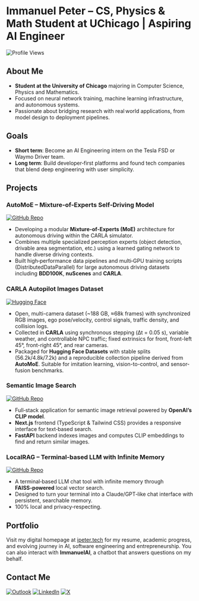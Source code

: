 # Immanuel Peter – CS, Physics & Math Student at UChicago | Aspiring AI Engineer

![Profile Views](https://komarev.com/ghpvc/?username=immanuel-peter)

## About Me

- **Student at the University of Chicago** majoring in Computer Science, Physics and Mathematics.
- Focused on neural network training, machine learning infrastructure, and autonomous systems.
- Passionate about bridging research with real world applications, from model design to deployment pipelines.

## Goals

- **Short term**: Become an AI Engineering intern on the Tesla FSD or Waymo Driver team.
- **Long term**: Build developer‑first platforms and found tech companies that blend deep engineering with user simplicity.

## Projects

### AutoMoE – Mixture‑of‑Experts Self‑Driving Model

[![GitHub Repo](https://img.shields.io/badge/github-%23121011.svg?style=for-the-badge&logo=github&logoColor=white)](https://github.com/immanuel-peter/self-driving-model)

- Developing a modular **Mixture‑of‑Experts (MoE)** architecture for autonomous driving within the CARLA simulator.
- Combines multiple specialized perception experts (object detection, drivable area segmentation, etc.) using a learned gating network to handle diverse driving contexts.
- Built high‑performance data pipelines and multi‑GPU training scripts (DistributedDataParallel) for large autonomous driving datasets including **BDD100K**, **nuScenes** and **CARLA**.

### CARLA Autopilot Images Dataset

[![Hugging Face](https://img.shields.io/badge/HuggingFace-dataset-yellow?style=for-the-badge&logo=huggingface)](https://huggingface.co/datasets/immanuel-peter/carla-autopilot-images)

- Open, multi-camera dataset (~188 GB, ≈68k frames) with synchronized RGB images, ego pose/velocity, control signals, traffic density, and collision logs.
- Collected in **CARLA** using synchronous stepping (Δt = 0.05 s), variable weather, and controllable NPC traffic; fixed extrinsics for front, front-left 45°, front-right 45°, and rear cameras.
- Packaged for **Hugging Face Datasets** with stable splits (56.2k/4.8k/7.2k) and a reproducible collection pipeline derived from **AutoMoE**. Suitable for imitation learning, vision-to-control, and sensor-fusion benchmarks.

### Semantic Image Search

[![GitHub Repo](https://img.shields.io/badge/github-%23121011.svg?style=for-the-badge&logo=github&logoColor=white)](https://github.com/immanuel-peter/semantic-image-search)

- Full‑stack application for semantic image retrieval powered by **OpenAI’s CLIP model**.
- **Next.js** frontend (TypeScript & Tailwind CSS) provides a responsive interface for text‑based search.
- **FastAPI** backend indexes images and computes CLIP embeddings to find and return similar images.

### LocalRAG – Terminal‑based LLM with Infinite Memory

[![GitHub Repo](https://img.shields.io/badge/github-%23121011.svg?style=for-the-badge&logo=github&logoColor=white)](https://github.com/immanuel-peter/localrag)

- A terminal‑based LLM chat tool with infinite memory through **FAISS‑powered** local vector search.
- Designed to turn your terminal into a Claude/GPT‑like chat interface with persistent, searchable memory.
- 100% local and privacy‑respecting.

## Portfolio

Visit my digital homepage at [ipeter.tech](https://ipeter.tech) for my resume, academic progress, and evolving journey in AI, software engineering and entrepreneurship. You can also interact with **ImmanuelAI**, a chatbot that answers questions on my behalf.

## Contact Me

[![Outlook](https://img.shields.io/badge/Microsoft_Outlook-0078D4?style=for-the-badge&logo=microsoft-outlook&logoColor=white)](mailto:ipeter@uchicago.edu)
[![LinkedIn](https://img.shields.io/badge/linkedin-%230077B5.svg?style=for-the-badge&logo=linkedin&logoColor=white)](https://www.linkedin.com/in/immanuel-peter/)
[![X](https://img.shields.io/badge/X-%23000000.svg?style=for-the-badge&logo=X&logoColor=white)](https://x.com/moby763canary21)
